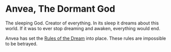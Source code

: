 # Anvea, The Dormant God

The sleeping God. Creator of everything.
In its sleep it dreams about this world. If it was to ever stop dreaming and awaken, everything would end.

Anvea has set the [Rules of the Dream](../../Concepts/Rules%20of%20the%20Dream.md) into place. These rules are impossible to be betrayed.

